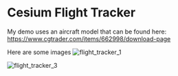 # Cesium Flight Tracker

My demo uses an aircraft model that can be found here:
https://www.cgtrader.com/items/662998/download-page

Here are some images
![flight_tracker_1](https://user-images.githubusercontent.com/39531367/121040358-b019bb00-c766-11eb-91cd-9f69171a7d28.gif)

![flight_tracker_3](https://user-images.githubusercontent.com/39531367/121040505-cde72000-c766-11eb-9e4c-58ab0d4d61ed.png)
